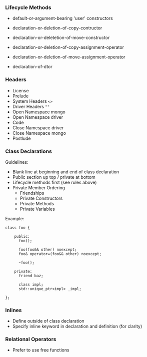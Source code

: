 ### Lifecycle Methods

 - default-or-argument-bearing 'user' constructors

 - declaration-or-deletion-of-copy-contructor
 - declaration-or-deletetion-of-move-constructor

 - declaration-or-deletion-of-copy-assignment-operator
 - declaration-or-deletion-of-move-assignment-operator

 - declaration-of-dtor

### Headers

 - License
 - Prelude
 - System Headers `<>`
 - Driver Headers `""`
 - Open Namespace mongo
 - Open Namespace driver
 -    Code
 - Close Namespace driver
 - Close Namespace mongo
 - Postlude

### Class Declarations

Guidelines:

 - Blank line at beginning and end of class declaration
 - Public section up top / private at bottom
 - Lifecycle methods first (see rules above)
 - Private Member Ordering
   - Friendships
   - Private Constructors
   - Private Methods
   - Private Variables

Example:

    class foo {

        public:
          foo();

          foo(foo&& other) noexcept;
          foo& operator=(foo&& other) noexcept;

          ~foo();

        private:
          friend baz;

          class impl;
          std::unique_ptr<impl> _impl;

    };

### Inlines
 - Define outside of class declaration
 - Specify inline keyword in declaration and definition (for clarity)

### Relational Operators
 - Prefer to use free functions
